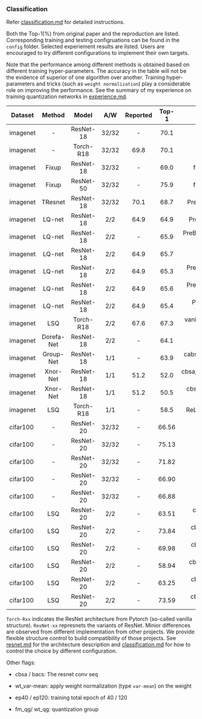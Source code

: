 
### Classification

Refer [classification.md](./doc/classification.md) for detailed instructions.

Both the Top-1(\%) from original paper and the reproduction are listed. Corresponding training and testing configruations can be found in the `config` folder. Selected experiement results are listed. Users are encouraged to try different configurations to implement their own targets.

Note that the performance among different methods is obtained based on different training hyper-parameters. The accuracy in the table will not be the evidence of superior of one algorithm over another. Training hyper-parameters and tricks (such as `weight normalization`) play a considerable role on improving the performance. See the summary of my experience on training quantization networks in [experience.md](./doc/experience.md).


Dataset | Method | Model | A/W | Reported | Top-1  | Comment 
--- |:---:|:---:|:---:|:---:|:---:|:---:
imagenet | - | ResNet-18 | 32/32 | - | 70.1 | PreBN,bacs 
imagenet | - | Torch-R18 | 32/32 | 69.8 | 70.1 | Pytorch-official
imagenet | Fixup | ResNet-18 | 32/32 | - | 69.0 | fixup,cbsa,mixup=0.7
imagenet | Fixup | ResNet-50 | 32/32 | - | 75.9 | fixup,cbsa,mixup=0.7
imagenet | TResnet | ResNet-18 | 32/32 | 70.1 | 68.7 | PreBN,bacs,TResNetStem
imagenet | LQ-net | ResNet-18 | 2/2 | 64.9 | 64.9 | PreBN,bacs, ep120 (old)
imagenet | LQ-net | ResNet-18 | 2/2 | - | 65.9 | PreBN,bacs,fm_qg=8, ep120 (old)
imagenet | LQ-net | ResNet-18 | 2/2 | 64.9 | 65.7 | PreBN,bacs, ep120
imagenet | LQ-net | ResNet-18 | 2/2 | 64.9 | 65.3 | PreBN,bacs,wt_mean-var, ep40
imagenet | LQ-net | ResNet-18 | 2/2 | 64.9 | 65.6 | PreBN,bacs,wt_mean-var, ep120
imagenet | LQ-net | ResNet-18 | 2/2 | 64.9 | 65.4 | PreBN,bacs,wt_mean-var,wt_gq=1, ep120
imagenet | LSQ | Torch-R18 | 2/2 | 67.6 | 67.3 | vanilla resnet(paper use pre act)
imagenet | Dorefa-Net | ResNet-18 | 2/2 | - | 64.1 | PreBN,bacs
imagenet | Group-Net | ResNet-18 | 1/1 | - | 63.9 | cabs,bireal,base=5,without-softgate
imagenet | Xnor-Net | ResNet-18 | 1/1 | 51.2 | 52.0 | cbsa,fm_triangle,wt_pass,No-ReLU
imagenet | Xnor-Net | ResNet-18 | 1/1 | 51.2 | 50.5 | cbsa,fm_STE,wt_pass,No-ReLU
imagenet | LSQ | Torch-R18 | 1/1 | - | 58.5 | ReLU,wt-var-mean,wtg=1
cifar100 |  - | ResNet-20 | 32/32 | - | 66.56 | cbsa, ldq, order c
cifar100 |  - | ResNet-20 | 32/32 | - | 75.13 | cbsa, ldq, order cb
cifar100 |  - | ResNet-20 | 32/32 | - | 71.82 | cbsa, ldq, order ca
cifar100 |  - | ResNet-20 | 32/32 | - | 66.90 | cbsa, ldq, order cba
cifar100 |  - | ResNet-20 | 32/32 | - | 66.88 | cbsa, ldq, baseline
cifar100 |  LSQ | ResNet-20 | 2/2 | - | 63.51 | cbsa, ldq, order c, real shortcut
cifar100 |  LSQ | ResNet-20 | 2/2 | - | 73.84 | cbsa, ldq, order cb, real shortcut
cifar100 |  LSQ | ResNet-20 | 2/2 | - | 69.98 | cbsa, ldq, order ca, real shortcut
cifar100 |  LSQ | ResNet-20 | 2/2 | - | 58.94 | cbsa, ldq, order cba, real shortcut
cifar100 |  LSQ | ResNet-20 | 2/2 | - | 63.25 | cbsa, ldq, baseline, real shortcut
cifar100 |  LSQ | ResNet-20 | 2/2 | - | 73.59 | cbsa, ldq, order cb, 2bit shortcut

`Torch-Rxx` indicates the ResNet architecture from Pytorch (so-called vanilla structure). `ResNet-xx` represnets the variants of ResNet. Minior differences are observed from different implementation from other projects. We provide flexible structure control to build compatibility of those projects. See [resnet.md](./doc/resnet.md) for the architecture description and [classification.md](./doc/classification.md) for how to control the choice by different configuration.

Other flags:

- cbsa / bacs:
  The resnet conv seq
  
- wt_var-mean:
  apply weight normalization (type `var-mean`) on the weight
  
- ep40 / ep120:
  training total epoch of 40 / 120
  
- fm_qg/ wt_qg:
  quantization group

